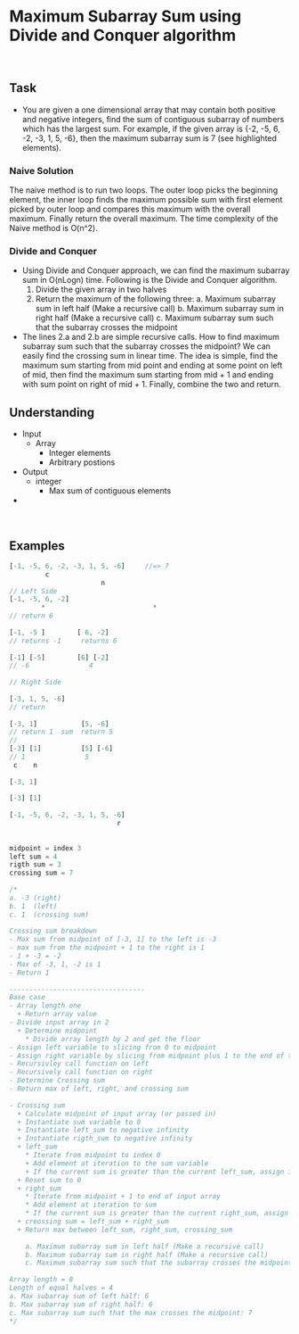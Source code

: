 # Maximum Subarray Sum using Divide and Conquer algorithm
​
## Task
- You are given a one dimensional array that may contain both positive and negative integers, find the sum of contiguous subarray of numbers which has the largest sum.
For example, if the given array is {-2, -5, 6, -2, -3, 1, 5, -6}, then the maximum subarray sum is 7 (see highlighted elements).
​
### Naive Solution
The naive method is to run two loops. The outer loop picks the beginning element, the inner loop finds the maximum possible sum with first element picked by outer loop and compares this maximum with the overall maximum. Finally return the overall maximum. The time complexity of the Naive method is O(n^2).
​
### Divide and Conquer
- Using Divide and Conquer approach, we can find the maximum subarray sum in O(nLogn) time. Following is the Divide and Conquer algorithm.
​
  1. Divide the given array in two halves
  2. Return the maximum of the following three:
    a. Maximum subarray sum in left half (Make a recursive call)
    b. Maximum subarray sum in right half (Make a recursive call)
    c. Maximum subarray sum such that the subarray crosses the midpoint
​
- The lines 2.a and 2.b are simple recursive calls. How to find maximum subarray sum such that the subarray crosses the midpoint? We can easily find the crossing sum in linear time. The idea is simple, find the maximum sum starting from mid point and ending at some point on left of mid, then find the maximum sum starting from mid + 1 and ending with sum point on right of mid + 1. Finally, combine the two and return.
​
## Understanding
- Input
  + Array
    * Integer elements
    * Arbitrary postions
- Output
  + integer
    * Max sum of contiguous elements
- 
​
## Examples
```js
[-1, -5, 6, -2, -3, 1, 5, -6]     //=> 7
         c
                       n
// Left Side
[-1, -5, 6, -2]
        *                           *
// return 6
​
[-1, -5 ]        [ 6, -2]
// returns -1     returns 6
​
[-1] [-5]        [6] [-2]
// -6               4
​
// Right Side
​
[-3, 1, 5, -6]
// return 
​
[-3, 1]           [5, -6]
// return 1  sum  return 5
//       
[-3] [1]          [5] [-6]
// 1               5
 c    n
​
[-3, 1]
​
[-3] [1]
​
[-1, -5, 6, -2, -3, 1, 5, -6]
                           r
​
​
midpoint = index 3
left sum = 4
rigth sum = 3
crossing sum = 7
​
/*
a. -3 (right)
b. 1  (left)
c. 1  (crossing sum)
​
Crossing sum breakdown
- Max sum from midpoint of [-3, 1] to the left is -3
- max sum from the midpoint + 1 to the right is 1
- 1 + -3 = -2
- Max of -3, 1, -2 is 1
- Return 1
​
----------------------------------
Base case
- Array length one
  + Return array value
- Divide input array in 2
  + Determine midpoint
    * Divide array length by 2 and get the floor
- Assign left variable to slicing from 0 to midpoint
- Assign right variable by slicing from midpoint plus 1 to the end of the array
- Recursivley call function on left
- Recursively call function on right
- Determine Crossing sum
- Return max of left, right, and crossing sum
​
- Crossing sum
  + Calculate midpoint of input array (or passed in)
  + Instantiate sum variable to 0
  + Instantiate left_sum to negative infinity
  + Instantiate rigth_sum to negative infinity
  + left_sum
    * Iterate from midpoint to index 0
    + Add element at iteration to the sum variable
    + If the current sum is greater than the current left_sum, assign it to the left sum
  + Reset sum to 0
  + right_sum
    * Iterate from midpoint + 1 to end of input array
    * Add element at iteration to sum
    * If the current sum is greater than the current right_sum, assign sum to right sum
  + creossing sum = left_sum + right_sum
  + Return max between left_sum, right_sum, crossing_sum
​
    a. Maximum subarray sum in left half (Make a recursive call)
    b. Maximum subarray sum in right half (Make a recursive call)
    c. Maximum subarray sum such that the subarray crosses the midpoint
​
Array length = 8
Length of equal halves = 4
a. Max subarray sum of left half: 6
b. Max subarray sum of right half: 6
c. Max subarray sum such that the max crosses the midpoint: 7
*/
```
